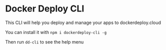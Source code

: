 # Docker Deploy CLI

This CLI will help you deploy and manage your apps to dockerdeploy.cloud

You can install it with `npm i dockerdeploy-cli -g`

Then run `dd-cli` to see the help menu
